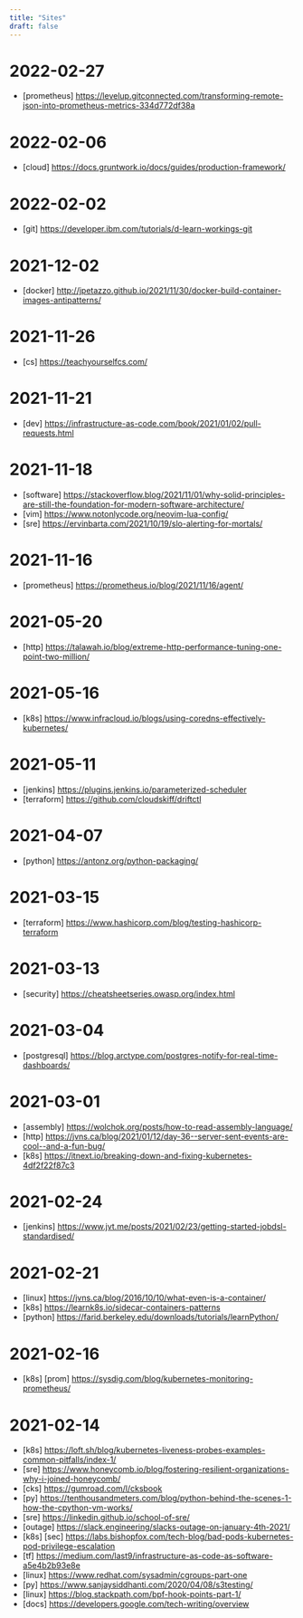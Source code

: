 ```yaml
---
title: "Sites"
draft: false
---
```

# 2022-02-27
- [prometheus] https://levelup.gitconnected.com/transforming-remote-json-into-prometheus-metrics-334d772df38a

# 2022-02-06
- [cloud] https://docs.gruntwork.io/docs/guides/production-framework/

# 2022-02-02
- [git] https://developer.ibm.com/tutorials/d-learn-workings-git

# 2021-12-02
- [docker] http://jpetazzo.github.io/2021/11/30/docker-build-container-images-antipatterns/

# 2021-11-26
- [cs] https://teachyourselfcs.com/

# 2021-11-21
- [dev] https://infrastructure-as-code.com/book/2021/01/02/pull-requests.html

# 2021-11-18
- [software] https://stackoverflow.blog/2021/11/01/why-solid-principles-are-still-the-foundation-for-modern-software-architecture/
- [vim] https://www.notonlycode.org/neovim-lua-config/
- [sre] https://ervinbarta.com/2021/10/19/slo-alerting-for-mortals/

# 2021-11-16
- [prometheus] https://prometheus.io/blog/2021/11/16/agent/

# 2021-05-20
- [http] https://talawah.io/blog/extreme-http-performance-tuning-one-point-two-million/

# 2021-05-16
- [k8s] https://www.infracloud.io/blogs/using-coredns-effectively-kubernetes/

# 2021-05-11
- [jenkins] https://plugins.jenkins.io/parameterized-scheduler
- [terraform] https://github.com/cloudskiff/driftctl

# 2021-04-07
- [python] https://antonz.org/python-packaging/

# 2021-03-15
- [terraform] https://www.hashicorp.com/blog/testing-hashicorp-terraform

# 2021-03-13
- [security] https://cheatsheetseries.owasp.org/index.html

# 2021-03-04
- [postgresql] https://blog.arctype.com/postgres-notify-for-real-time-dashboards/

# 2021-03-01
- [assembly] https://wolchok.org/posts/how-to-read-assembly-language/
- [http] https://jvns.ca/blog/2021/01/12/day-36--server-sent-events-are-cool--and-a-fun-bug/
- [k8s] https://itnext.io/breaking-down-and-fixing-kubernetes-4df2f22f87c3

# 2021-02-24
- [jenkins] https://www.jvt.me/posts/2021/02/23/getting-started-jobdsl-standardised/

# 2021-02-21
- [linux] https://jvns.ca/blog/2016/10/10/what-even-is-a-container/
- [k8s] https://learnk8s.io/sidecar-containers-patterns
- [python] https://farid.berkeley.edu/downloads/tutorials/learnPython/

# 2021-02-16
- [k8s] [prom] https://sysdig.com/blog/kubernetes-monitoring-prometheus/

# 2021-02-14
- [k8s] https://loft.sh/blog/kubernetes-liveness-probes-examples-common-pitfalls/index-1/
- [sre] https://www.honeycomb.io/blog/fostering-resilient-organizations-why-i-joined-honeycomb/
- [cks] https://gumroad.com/l/cksbook
- [py] https://tenthousandmeters.com/blog/python-behind-the-scenes-1-how-the-cpython-vm-works/
- [sre] https://linkedin.github.io/school-of-sre/
- [outage] https://slack.engineering/slacks-outage-on-january-4th-2021/
- [k8s] [sec] https://labs.bishopfox.com/tech-blog/bad-pods-kubernetes-pod-privilege-escalation
- [tf] https://medium.com/last9/infrastructure-as-code-as-software-a5e4b2b93e8e
- [linux] https://www.redhat.com/sysadmin/cgroups-part-one
- [py] https://www.sanjaysiddhanti.com/2020/04/08/s3testing/
- [linux] https://blog.stackpath.com/bpf-hook-points-part-1/
- [docs] https://developers.google.com/tech-writing/overview
